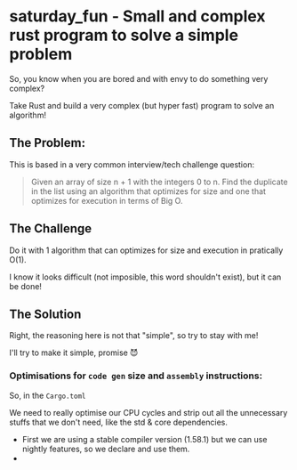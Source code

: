 # saturday_fun - Small and complex rust program to solve a simple problem

So, you know when you are bored and with envy to do something very complex? 

Take Rust and build a very complex (but hyper fast) program to solve an algorithm!

## The Problem:

This is based in a very common interview/tech challenge question:

>Given an array of size n + 1 with the integers 0 to n. Find the duplicate in the list using an algorithm that optimizes for size and one that optimizes for execution in terms of Big O.

## The Challenge

Do it with 1 algorithm that can optimizes for size and execution in pratically O(1).

I know it looks difficult (not imposible, this word shouldn't exist), but it can be done!

## The Solution

Right, the reasoning here is not that "simple", so try to stay with me! 

I'll try to make it simple, promise 😈

### Optimisations for `code gen` size and `assembly` instructions:

So, in the `Cargo.toml`

We need to really optimise our CPU cycles and strip out all the unnecessary stuffs that we don't need, like the std & core dependencies. 

- First we are using a stable compiler version (1.58.1) but we can use nightly features, so we declare and use them.
- 

